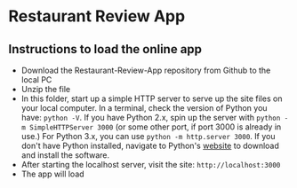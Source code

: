 # Restaurant Review App

## Instructions to load the online app
* Download the Restaurant-Review-App repository from Github to the local PC
* Unzip the file
* In this folder, start up a simple HTTP server to serve up the site files on your local computer. In a terminal, check the version of Python you have: `python -V`. If you have Python 2.x, spin up the server with `python -m SimpleHTTPServer 3000` (or some other port, if port 3000 is already in use.) For Python 3.x, you can use `python -m http.server 3000`. If you don't have Python installed, navigate to Python's [website](https://www.python.org/) to download and install the software.
* After starting the localhost server, visit the site: `http://localhost:3000`
* The app will load